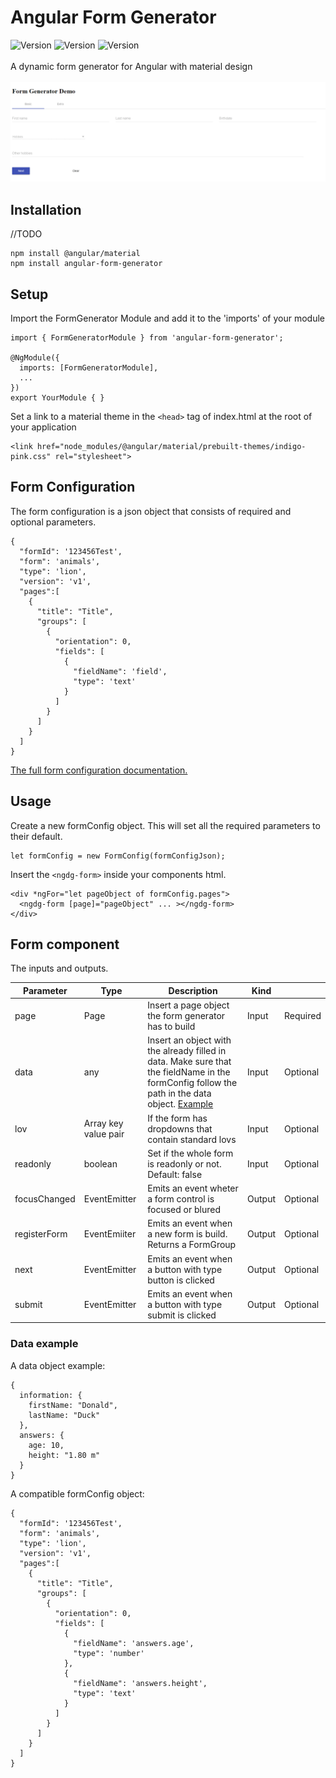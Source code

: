 # Angular Form Generator
![Version](https://img.shields.io/badge/Angular-4.x-lightgrey.svg) ![Version](https://img.shields.io/badge/npm-v1.1.0-orange.svg) ![Version](https://img.shields.io/badge/build-passing-brightgreen.svg)
<br><br>A dynamic form generator for Angular with material design<br><br>
![Example](example.gif)

## Installation
//TODO
```
npm install @angular/material
npm install angular-form-generator
```
## Setup
Import the FormGenerator Module and add it to the 'imports' of your module
```
import { FormGeneratorModule } from 'angular-form-generator';

@NgModule({
  imports: [FormGeneratorModule],
  ...
})
export YourModule { }
```
Set a link to a material theme in the ```<head>``` tag of index.html at the root of your application
```
<link href="node_modules/@angular/material/prebuilt-themes/indigo-pink.css" rel="stylesheet">
```

## Form Configuration
The form configuration is a json object that consists of required and optional parameters. 
```
{
  "formId": '123456Test',
  "form": 'animals',
  "type": 'lion',
  "version": 'v1',
  "pages":[
    {
      "title": "Title",
      "groups": [
        {
          "orientation": 0,
          "fields": [
            {
              "fieldName": 'field',
              "type": 'text'
            }
          ]
        }
      ]
    }
  ]
}
```

[The full form configuration documentation.](FORMCONFIG.md) 

## Usage

Create a new formConfig object. This will set all the required parameters to their default.

```
let formConfig = new FormConfig(formConfigJson);
```

Insert the ```<ngdg-form>``` inside your components html.

```
<div *ngFor="let pageObject of formConfig.pages">
  <ngdg-form [page]="pageObject" ... ></ngdg-form>
</div>
```

## Form component
The inputs and outputs.

| Parameter | Type | Description | Kind | |
|---|---|---|---|---|
| page | Page | Insert a page object the form generator has to build | Input | Required |
| data | any | Insert an object with the already filled in data. Make sure that the fieldName in the formConfig follow the path in the data object. [Example](#data-example) | Input | Optional |
| lov | Array key value pair | If the form has dropdowns that contain standard lovs | Input | Optional |
| readonly | boolean | Set if the whole form is readonly or not. Default: false | Input | Optional |
| focusChanged | EventEmitter | Emits an event wheter a form control is focused or blured | Output | Optional |
| registerForm | EventEmiiter | Emits an event when a new form is build. Returns a FormGroup | Output | Optional |
| next | EventEmitter | Emits an event when a button with type button is clicked | Output | Optional |
| submit | EventEmitter | Emits an event when a button with type submit is clicked | Output | Optional |

### Data example <a id="data-example"></a>
A data object example:
```
{
  information: {
    firstName: "Donald",
    lastName: "Duck"
  },
  answers: {
    age: 10,
    height: "1.80 m"
  }
}
```
A compatible formConfig object:
```
{
  "formId": '123456Test',
  "form": 'animals',
  "type": 'lion',
  "version": 'v1',
  "pages":[
    {
      "title": "Title",
      "groups": [
        {
          "orientation": 0,
          "fields": [
            {
              "fieldName": 'answers.age',
              "type": 'number'
            },
            {
              "fieldName": 'answers.height',
              "type": 'text'
            }
          ]
        }
      ]
    }
  ]
}
```